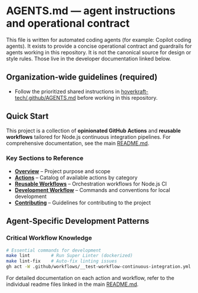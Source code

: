 # AGENTS.md — agent instructions and operational contract

This file is written for automated coding agents (for example: Copilot coding agents). It exists to provide a concise operational contract and guardrails for agents working in this repository. It is not the canonical source for design or style rules. Those live in the developer documentation linked below.

## Organization-wide guidelines (required)

- Follow the prioritized shared instructions in [hoverkraft-tech/.github/AGENTS.md](https://github.com/hoverkraft-tech/.github/blob/main/AGENTS.md) before working in this repository.

## Quick Start

This project is a collection of **opinionated GitHub Actions** and **reusable workflows** tailored for Node.js continuous integration pipelines. For comprehensive documentation, see the main [README.md](README.md).

### Key Sections to Reference

- **[Overview](README.md#overview)** – Project purpose and scope
- **[Actions](README.md#actions)** – Catalog of available actions by category
- **[Reusable Workflows](README.md#reusable-workflows)** – Orchestration workflows for Node.js CI
- **[Development Workflow](README.md#development-workflow)** – Commands and conventions for local development
- **[Contributing](README.md#contributing)** – Guidelines for contributing to the project

## Agent-Specific Development Patterns

### Critical Workflow Knowledge

```bash
# Essential commands for development
make lint        # Run Super Linter (dockerized)
make lint-fix    # Auto-fix linting issues
gh act -W .github/workflows/__test-workflow-continuous-integration.yml  # Optional: exercise reusable workflows locally
```

For detailed documentation on each action and workflow, refer to the individual readme files linked in the main [README.md](README.md).
